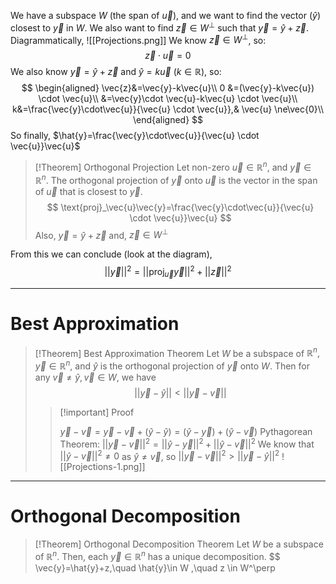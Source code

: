 We have a subspace $W$ (the span of $\vec{u}$), and we want to find the vector ($\hat{y}$) closest to $\vec{y}$ in $W$.
We also want to find $\vec{z} \in W^\perp$ such that $\vec{y}=\hat{y}+\vec{z}$. 
Diagrammatically, 
![[Projections.png]]
We know $\vec{z} \in W^\perp$, so:
$$\vec{z} \cdot \vec{u}=0$$
We also know $\vec{y}=\hat{y}+\vec{z}$ and $\hat{y}=k\vec{u}$ ($k\in \mathbb{R}$), so:
$$
\begin{aligned} 
\vec{z}&=\vec{y}-k\vec{u}\\
0 &=(\vec{y}-k\vec{u}) \cdot \vec{u}\\
&=\vec{y}\cdot \vec{u}-k\vec{u} \cdot \vec{u}\\
k&=\frac{\vec{y}\cdot\vec{u}}{\vec{u} \cdot \vec{u}},& \vec{u} \ne\vec{0}\\
\end{aligned}
$$
So finally, $\hat{y}=\frac{\vec{y}\cdot\vec{u}}{\vec{u} \cdot \vec{u}}\vec{u}$ 
>[!Theorem] Orthogonal Projection
>Let non-zero $\vec{u} \in \mathbb{R}^n$, and $\vec{y} \in \mathbb{R}^n$. The orthogonal projection of $\vec{y}$ onto $\vec{u}$ is the vector in the span of $\vec{u}$ that is closest to $\vec{y}$.
>$$
>\text{proj}_\vec{u}\vec{y}=\frac{\vec{y}\cdot\vec{u}}{\vec{u} \cdot \vec{u}}\vec{u}
>$$
>Also, $\vec{y}=\hat{y}+\vec{z}$ and, $\vec{z} \in W^\perp$

From this we can conclude (look at the diagram), 
$$
||\vec{y}||^2=||\text{proj}_\vec{u}\vec{y}||^2+||\vec{z}||^2
$$
***
# Best Approximation

>[!Theorem] Best Approximation Theorem
>Let $W$ be a subspace of $\mathbb{R}^n, \vec{y}\in\mathbb{R}^n$, and $\hat{y}$ is the orthogonal projection of $\vec{y}$ onto $W$. Then for any $\vec{v}\ne\hat{y}, \vec{v} \in W$, we have 
>$$
>||\vec{y}-\hat{y}||<||\vec{y}-\vec{v}||
>$$
>>[!important] Proof
>> 
>>$\vec{y}-\vec{v}=\vec{y}-\vec{v}+(\hat{y}-\hat{y})=(\hat{y}-\vec{y})+(\hat{y}-\vec{v})$
>>Pythagorean Theorem: $||\vec{y}-\vec{v}||^2=||\hat{y}-\vec{y}||^2+||\hat{y}-\vec{v}||^2$
>>We know that $||\hat{y}-\vec{v}||^2 \ne 0$ as $\hat{y}\ne\vec{v}$, so $||\vec{y}-\vec{v}||^2>||\vec{y}-\hat{y}||^2$
>>![[Projections-1.png]]

***
# Orthogonal Decomposition
>[!Theorem] Orthogonal Decomposition Theorem
>Let $W$ be a subspace of $\mathbb{R}^n$. Then, each $\vec{y} \in \mathbb{R}^n$ has a unique decomposition.
>$$
>\vec{y}=\hat{y}+z,\quad  \hat{y}\in W ,\quad z \in W^\perp
>

